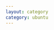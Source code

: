 ```yaml
---
layout: category
category: ubuntu
---
```

<!--stackedit_data:
eyJoaXN0b3J5IjpbLTE0NjM3MzEyNjldfQ==
-->